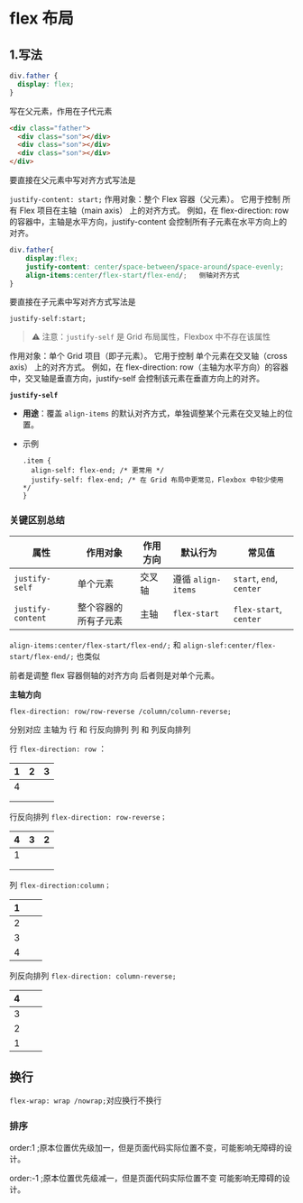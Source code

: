 # flex 布局

## 1.写法

```css
div.father {
  display: flex;
}
```

写在父元素，作用在子代元素

```html
<div class="father">
  <div class="son"></div>
  <div class="son"></div>
  <div class="son"></div>
</div>
```

要直接在父元素中写对齐方式写法是

`justify-content: start;`
作用对象：整个 Flex 容器（父元素）。
它用于控制 所有 Flex 项目在主轴（main axis） 上的对齐方式。
例如，在 flex-direction: row 的容器中，主轴是水平方向，justify-content 会控制所有子元素在水平方向上的对齐。

```CSS
div.father{
	display:flex;
	justify-content: center/space-between/space-around/space-evenly;   主轴对齐方式
	align-items:center/flex-start/flex-end/;   侧轴对齐方式
}
```

要直接在子元素中写对齐方式写法是

`justify-self:start;`

> ⚠️ 注意：`justify-self` 是 Grid 布局属性，Flexbox 中不存在该属性

作用对象：单个 Grid 项目（即子元素）。
它用于控制 单个元素在交叉轴（cross axis） 上的对齐方式。
例如，在 flex-direction: row（主轴为水平方向）的容器中，交叉轴是垂直方向，justify-self 会控制该元素在垂直方向上的对齐。

**`justify-self`**

- **用途**：覆盖 `align-items` 的默认对齐方式，单独调整某个元素在交叉轴上的位置。

- 示例

  ```
  .item {
    align-self: flex-end; /* 更常用 */
    justify-self: flex-end; /* 在 Grid 布局中更常见，Flexbox 中较少使用 */
  }
  ```

### 关键区别总结

| **属性**          | **作用对象**         | **作用方向** | **默认行为**       | **常见值**               |
| ----------------- | -------------------- | ------------ | ------------------ | ------------------------ |
| `justify-self`    | 单个元素             | 交叉轴       | 遵循 `align-items` | `start`, `end`, `center` |
| `justify-content` | 整个容器的所有子元素 | 主轴         | `flex-start`       | `flex-start`, `center`   |

`align-items:center/flex-start/flex-end/;` 和 `align-slef:center/flex-start/flex-end/;` 也类似

前者是调整 flex 容器侧轴的对齐方向 后者则是对单个元素。

**主轴方向**

`flex-direction: row/row-reverse /column/column-reverse;`

分别对应 主轴为 行 和 行反向排列 列 和 列反向排列

行 `flex-direction: row` ：

| 1   | 2   | 3   |
| --- | --- | --- |
| 4   |     |     |
|     |     |     |
|     |     |     |

行反向排列 `flex-direction: row-reverse；`

| 4   | 3   | 2   |
| --- | --- | --- |
| 1   |     |     |
|     |     |     |
|     |     |     |

列 `flex-direction:column；`

| 1   |     |     |
| --- | --- | --- |
| 2   |     |     |
| 3   |     |     |
| 4   |     |     |

列反向排列 `flex-direction: column-reverse;`

| 4   |     |     |
| --- | --- | --- |
| 3   |     |     |
| 2   |     |     |
| 1   |     |     |

## 换行

`flex-wrap: wrap /nowrap;`对应换行不换行

### 排序

order:1 ;原本位置优先级加一，但是页面代码实际位置不变，可能影响无障碍的设计。

order:-1 ;原本位置优先级减一，但是页面代码实际位置不变 可能影响无障碍的设计。
